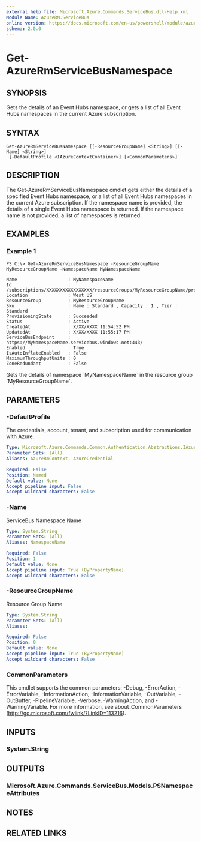 ```yaml
---
external help file: Microsoft.Azure.Commands.ServiceBus.dll-Help.xml
Module Name: AzureRM.ServiceBus
online version: https://docs.microsoft.com/en-us/powershell/module/azurerm.ServiceBus/get-azurermServiceBusnamespace
schema: 2.0.0
---
```


# Get-AzureRmServiceBusNamespace

## SYNOPSIS
Gets the details of an Event Hubs namespace, or gets a list of all Event Hubs namespaces in the current Azure subscription.

## SYNTAX

```
Get-AzureRmServiceBusNamespace [[-ResourceGroupName] <String>] [[-Name] <String>]
 [-DefaultProfile <IAzureContextContainer>] [<CommonParameters>]
```

## DESCRIPTION
The Get-AzureRmServiceBusNamespace cmdlet gets either the details of a specified Event Hubs namespace, or a list of all Event Hubs namespaces in the current Azure subscription.
If the namespace name is provided, the details of a single Event Hubs namespace is returned.
If the namespace name is not provided, a list of namespaces is returned.

## EXAMPLES

### Example 1
```
PS C:\> Get-AzureRmServiceBusNamespace -ResourceGroupName MyResourceGroupName -NamespaceName MyNamespaceName

Name                   : MyNamespaceName
Id                     : /subscriptions/XXXXXXXXXXXXXXXXX/resourceGroups/MyResourceGroupName/providers/Microsoft.ServiceBus/namespaces/MyNamespaceName
Location               : West US
ResourceGroup          : MyResourceGroupName
Sku                    : Name : Standard , Capacity : 1 , Tier : Standard
ProvisioningState      : Succeeded
Status                 : Active
CreatedAt              : X/XX/XXXX 11:54:52 PM
UpdatedAt              : X/XX/XXXX 11:55:17 PM
ServiceBusEndpoint     : https://MyNamespaceName.servicebus.windows.net:443/
Enabled                : True
IsAutoInflateEnabled   : False
MaximumThroughputUnits : 0
ZoneRedundant          : False
```

Gets the details of namespace \`MyNamespaceName\` in the resource group \`MyResourceGroupName\`.

## PARAMETERS

### -DefaultProfile
The credentials, account, tenant, and subscription used for communication with Azure.

```yaml
Type: Microsoft.Azure.Commands.Common.Authentication.Abstractions.IAzureContextContainer
Parameter Sets: (All)
Aliases: AzureRmContext, AzureCredential

Required: False
Position: Named
Default value: None
Accept pipeline input: False
Accept wildcard characters: False
```

### -Name
ServiceBus Namespace Name

```yaml
Type: System.String
Parameter Sets: (All)
Aliases: NamespaceName

Required: False
Position: 1
Default value: None
Accept pipeline input: True (ByPropertyName)
Accept wildcard characters: False
```

### -ResourceGroupName
Resource Group Name

```yaml
Type: System.String
Parameter Sets: (All)
Aliases:

Required: False
Position: 0
Default value: None
Accept pipeline input: True (ByPropertyName)
Accept wildcard characters: False
```

### CommonParameters
This cmdlet supports the common parameters: -Debug, -ErrorAction, -ErrorVariable, -InformationAction, -InformationVariable, -OutVariable, -OutBuffer, -PipelineVariable, -Verbose, -WarningAction, and -WarningVariable.
For more information, see about_CommonParameters (http://go.microsoft.com/fwlink/?LinkID=113216).

## INPUTS

### System.String


## OUTPUTS

### Microsoft.Azure.Commands.ServiceBus.Models.PSNamespaceAttributes


## NOTES

## RELATED LINKS
